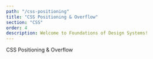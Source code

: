 ```yaml
---
path: "/css-positioning"
title: "CSS Positioning & Overflow"
section: "CSS"
order: 4
description: Welcome to Foundations of Design Systems!
---
```


CSS Positioning & Overflow
